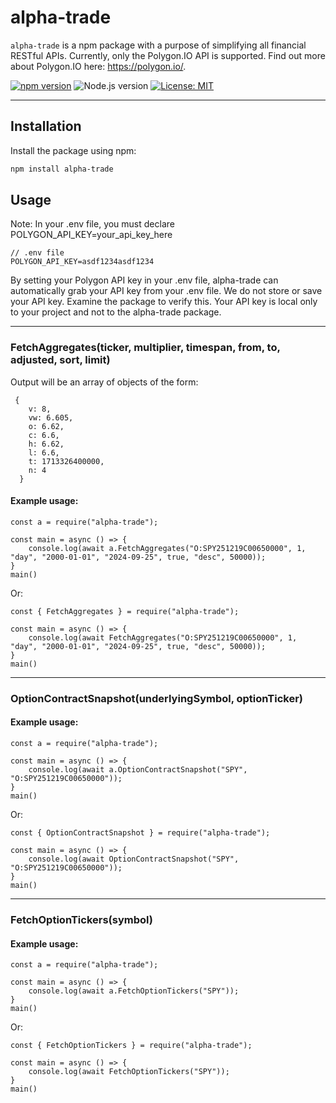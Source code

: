 # alpha-trade

`alpha-trade` is a npm package with a purpose of simplifying all financial RESTful APIs. Currently,
only the Polygon.IO API is supported. Find out more about Polygon.IO here: https://polygon.io/.

[![npm version](https://badge.fury.io/js/alpha-trade.svg)](https://badge.fury.io/js/alpha-trade)
![Node.js version](https://img.shields.io/badge/node-%3E%3D%2014.0.0-brightgreen)
[![License: MIT](https://img.shields.io/badge/License-MIT-yellow.svg)](https://opensource.org/licenses/MIT)

---

## Installation

Install the package using npm:

```bash
npm install alpha-trade
```

## Usage
Note: In your .env file, you must declare POLYGON_API_KEY=your_api_key_here
```
// .env file
POLYGON_API_KEY=asdf1234asdf1234
```
By setting your Polygon API key in your .env file, alpha-trade can automatically grab your API key from your .env file.
We do not store or save your API key. Examine the package to verify this. Your API key is local only to your project and not to the alpha-trade package.

---

### FetchAggregates(ticker, multiplier, timespan, from, to, adjusted, sort, limit)
Output will be an array of objects of the form:
```
 {
    v: 8,
    vw: 6.605,
    o: 6.62,
    c: 6.6,
    h: 6.62,
    l: 6.6,
    t: 1713326400000,
    n: 4
  }
```
#### Example usage:
```
const a = require("alpha-trade");

const main = async () => {
    console.log(await a.FetchAggregates("O:SPY251219C00650000", 1, "day", "2000-01-01", "2024-09-25", true, "desc", 50000));
}
main()

```

Or:

```
const { FetchAggregates } = require("alpha-trade");

const main = async () => {
    console.log(await FetchAggregates("O:SPY251219C00650000", 1, "day", "2000-01-01", "2024-09-25", true, "desc", 50000));
}
main()
```
---

### OptionContractSnapshot(underlyingSymbol, optionTicker)
#### Example usage:
```
const a = require("alpha-trade");

const main = async () => {
    console.log(await a.OptionContractSnapshot("SPY", "O:SPY251219C00650000"));
}
main()

```

Or:

```
const { OptionContractSnapshot } = require("alpha-trade");

const main = async () => {
    console.log(await OptionContractSnapshot("SPY", "O:SPY251219C00650000"));
}
main()
```

---

### FetchOptionTickers(symbol)
#### Example usage:
```
const a = require("alpha-trade");

const main = async () => {
    console.log(await a.FetchOptionTickers("SPY"));
}
main()

```

Or:

```
const { FetchOptionTickers } = require("alpha-trade");

const main = async () => {
    console.log(await FetchOptionTickers("SPY"));
}
main()
```